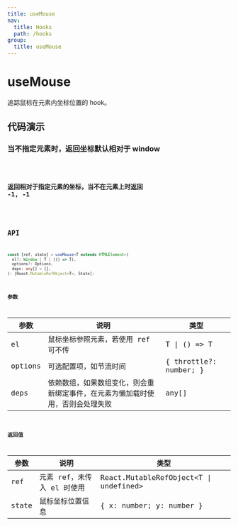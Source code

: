 ```yaml
---
title: useMouse
nav:
  title: Hooks
  path: /hooks
group:
  title: useMouse
---
```


# useMouse

追踪鼠标在元素内坐标位置的 hook。

## 代码演示

### 当不指定元素时，返回坐标默认相对于 window

<code src="./demo/demo1.tsx" />

### 返回相对于指定元素的坐标，当不在元素上时返回 -1, -1

<code src="./demo/demo2.tsx" />

## API

```ts
const [ref, state] = useMouse<T extends HTMLElement>(
  el?: Window | T | (() => T),
  options?: Options,
  deps: any[] = [],
): [React.MutableRefObject<T>, State];
```

### 参数

| 参数    | 说明                                                                           | 类型                   |
| ------- | ------------------------------------------------------------------------------ | ---------------------- |
| el      | 鼠标坐标参照元素，若使用 ref 可不传                                            | T \| () => T           |
| options | 可选配置项，如节流时间                                                         | { throttle?: number; } |
| deps    | 依赖数组，如果数组变化，则会重新绑定事件，在元素为懒加载时使用，否则会处理失败 | any[]                  | [] |

### 返回值

| 参数  | 说明                       | 类型                                    |
| ----- | -------------------------- | --------------------------------------- |
| ref   | 元素 ref，未传入 el 时使用 | React.MutableRefObject<T \| undefined\> |
| state | 鼠标坐标位置信息           | { x: number; y: number }                |
